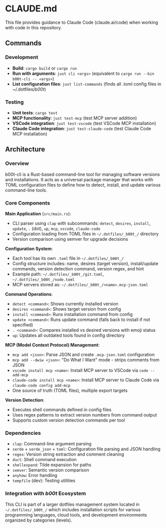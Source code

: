 # CLAUDE.md

This file provides guidance to Claude Code (claude.ai/code) when working with code in this repository.

## Commands

### Development
- **Build**: `cargo build` or `cargo run`
- **Run with arguments**: `just cli <args>` (equivalent to `cargo run --bin b00t-cli -- <args>`)
- **List configuration files**: `just list-commands` (finds all .toml config files in ~/.dotfiles/_b00t_)

### Testing
- **Unit tests**: `cargo test`
- **MCP functionality**: `just test-mcp` (test MCP server addition)
- **VSCode integration**: `just test-vscode` (test VSCode MCP installation)
- **Claude Code integration**: `just test-claude-code` (test Claude Code MCP installation)

## Architecture

### Overview
b00t-cli is a Rust-based command-line tool for managing software versions and installations. It acts as a universal package manager that works with TOML configuration files to define how to detect, install, and update various command-line tools.

### Core Components

**Main Application** (`src/main.rs`):
- CLI parser using `clap` with subcommands: `detect`, `desires`, `install`, `update`, `.` (dot), `up`, `mcp`, `vscode`, `claude-code`
- Configuration loading from TOML files in `~/.dotfiles/_b00t_/` directory
- Version comparison using semver for upgrade decisions

**Configuration System**:
- Each tool has its own `.toml` file in `~/.dotfiles/_b00t_/`
- Config structure includes: name, desires (target version), install/update commands, version detection command, version regex, and hint
- Example path: `~/.dotfiles/_b00t_/git.toml`, `~/.dotfiles/_b00t_/node.toml`
- MCP servers stored as: `~/.dotfiles/_b00t_/<name>.mcp-json.toml`

**Command Operations**:
- `detect <command>`: Shows currently installed version
- `desires <command>`: Shows target version from config
- `install <command>`: Runs installation command from config
- `update <command>`: Runs update command (falls back to install if not specified)
- `. <command>`: Compares installed vs desired versions with emoji status
- `up`: Updates all outdated tools found in config directory

**MCP (Model Context Protocol) Management**:
- `mcp add <json>`: Parse JSON and create `.mcp-json.toml` configuration
- `mcp add --dwiw <json>`: "Do What I Want" mode - strips comments from JSON
- `vscode install mcp <name>`: Install MCP server to VSCode via `code --add-mcp`
- `claude-code install mcp <name>`: Install MCP server to Claude Code via `claude-code config add-mcp`
- One source of truth (TOML files), multiple export targets

**Version Detection**:
- Executes shell commands defined in config files
- Uses regex patterns to extract version numbers from command output
- Supports custom version detection commands per tool

### Dependencies
- `clap`: Command-line argument parsing
- `serde` + `serde_json` + `toml`: Configuration file parsing and JSON handling
- `regex`: Version string extraction and comment cleaning
- `duct`: Shell command execution
- `shellexpand`: Tilde expansion for paths
- `semver`: Semantic version comparison
- `anyhow`: Error handling
- `tempfile` (dev): Testing utilities

### Integration with _b00t_ Ecosystem
This CLI is part of a larger dotfiles management system located in `~/.dotfiles/_b00t_/` which includes installation scripts for various programming languages, cloud tools, and development environments organized by categories (levels).